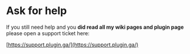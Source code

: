 # Ask for help

If you still need help and you **did read all my wiki pages and plugin page** please open a support ticket here: 

[https://support.plugin.ga/](https://support.plugin.ga/)

